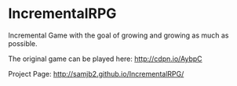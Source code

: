 IncrementalRPG
==============

Incremental Game with the goal of growing and growing as much as possible.

The original game can be played here: http://cdpn.io/AybpC

Project Page: http://samjb2.github.io/IncrementalRPG/
